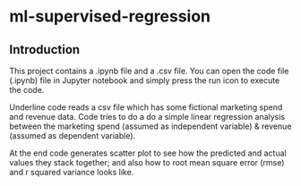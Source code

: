 # ml-supervised-regression

## Introduction
This project contains a .ipynb file and a .csv file. You can open the code file (.ipynb) file in Jupyter notebook and simply press the run icon to execute the code.

Underline code reads a csv file which has some fictional marketing spend and revenue data. Code tries to do a do a simple linear regression analysis between the marketing spend (assumed as independent variable) & revenue (assumed as dependent variable). 

At the end code generates scatter plot to see how the predicted and actual values they stack together; and also how to root mean square error (rmse) and r squared variance looks like.
